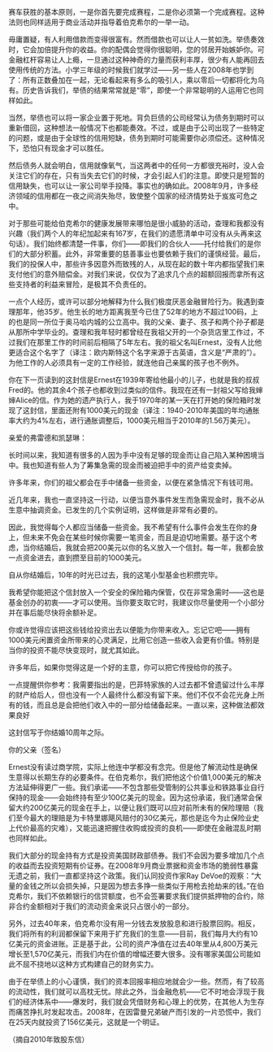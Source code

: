 赛车获胜的基本原则，一是你首先要完成赛程，二是你必须第一个完成赛程。这种法则也同样适用于商业活动并指导着伯克希尔的一举一动。

毋庸置疑，有人利用借款而变得很富有。然而借款也可以让人一贫如洗。举债奏效时，它会加倍提升你的收益。你的配偶会觉得你很聪明，您的邻居开始嫉妒你。可金融杠杆容易让人上瘾，一旦通过这种神奇的力量而获利丰厚，很少有人能再回去使用传统的方法。小学三年级的时候我们就学过——另一些人在2008年也学到了：所有正数叠加在一起，无论看起来有多么的吸引人，乘以零后一切都将化为乌有。历史告诉我们，举债的结果常常就是“零”，即使一个非常聪明的人运用它也同样如此。

当然，举债也可以将一家企业置于死地。背负巨债的公司经常认为债务到期时可以重新借回，这种想法一般情况下也都能奏效。不过，或是由于公司出现了一些特定的问题，或是由于全球性的信用短缺，债务到期时可能需要你必须偿还。这种情况下，恐怕只有现金才可以胜任。

然后债务人就会明白，信用就像氧气，当这两者中的任何一方都很充裕时，没人会关注它们的存在，只有当失去它们的时候，才会引起人们的注意。即使只是短暂的信用缺失，也可以让一家公司举手投降。事实也的确如此。2008年9月，许多经济领域的信用都在一夜之间消失殆尽，致使整个国家的经济情势处于岌岌可危之中。

对于那些可能给伯克希尔的健康发展带来哪怕是很小威胁的活动，查理和我都没有兴趣（我们两个人的年纪加起来有167岁，在我们的遗愿清单中可没有从头再来这句话）。我们始终都清楚一件事，你们——即我们的合伙人——托付给我们的是你们的大部分积蓄。此外，非常重要的慈善事业也要依赖于我们的谨慎经营。最后，我们的投保人中，那些许多因意外而致残的人，从现在起的数十年内都指望我们来支付他们的意外赔偿金。对我们来说，仅仅为了追求几个点的超额回报而拿所有这些支持者的利益来冒险，是极其不负责任的。

一点个人经历，或许可以部分地解释为什么我们极度厌恶金融冒险行为。我遇到查理那年，他35岁。他生长的地方距离我至今已住了52年的地方不超过100码，上的也是同一所位于奥马哈内城的公立高中。我的父亲、妻子、孩子和两个孙子都是从那所中学毕业的。查理和我年轻时都曾经在我祖父开的一个杂货店里工作过，不过我们在那里工作的时间前后相隔了5年左右。我的祖父名叫Ernest，没有人比他更适合这个名字了（译注：欧内斯特这个名字来源于古英语，含义是“严肃的”）。为他工作的人必须具有一定的工作经验，就连他自己亲属的孩子也不例外。

你在下一页读到的这封信是Ernest在1939年寄给他最小的儿子，也就是我的叔叔Fred的。他的其余4个孩子也都收到过类似的信件。我现在还有一封祖父写给我婶婶Alice的信。作为她的遗产执行人，我于1970年的某一天在打开她的保险箱时发现了这封信，里面还附有1000美元的现金（译注：1940-2010年美国的年均通胀率大约为4%左右，进行通胀调整后，1000美元相当于2010年的1.56万美元）。

亲爱的弗雷德和凯瑟琳：

长时间以来，我知道有很多的人因为手中没有足够的现金而让自己陷入某种困境当中。我也知道有些人为了筹集急需的现金而被迫把手中的资产给变卖掉。

许多年来，你们的祖父都会在手中储备一些资金，以便在紧急情况下有钱可用。

近几年来，我也一直坚持这一行动，以便当意外事件发生而急需现金时，我不必从生意中抽调资金。已发生的几个实例证明，这样做是非常有必要的。

因此，我觉得每个人都应当储备一些资金。我不希望有什么事件会发生在你的身上，但未来不免会在某些时候你需要一笔资金，而且是迫切地需要。基于这个考虑，当你结婚后，我就会把200美元以你的名义放入一个信封。每一年，我都会放一点资金进去，直到攒至目前的1000美元。

自从你结婚后，10年的时光已过去，我的这笔小型基金也积攒完毕。

我希望你能把这个信封放入一个安全的保险箱内保管，仅在非常急需时——这也是基金创办的初衷——才可以使用。当你要支取它时，我建议你尽量使用一个小部分并在事后能尽快将余额补足。

你或许觉得应该把这些钱给投资出去以便能为你带来收入。忘记它吧——拥有1000美元闲置资金所带来的心灵满足，比用它创造一些收入会更有价值。特别是当你的投资不能尽快变现时，就尤其如此。

许多年后，如果你觉得这是一个好的主意，你可以把它传授给你的孩子。

一点提醒供你参考：我需要指出的是，巴菲特家族的人过去都不曾遗留过什么丰厚的财产给后人，但也没有一个人最终什么都没有留下来。他们不仅不会花光身上所有的钱，而且总是会把他们收入中的一部分给储备起来。一直以来，这种做法都效果良好

这封信写于你结婚10周年之际。

你的父亲（签名）

Ernest没有读过商学院，实际上他连中学都没有念完。但是他了解流动性是确保生意得以长期生存的必要条件。在伯克希尔，我们把他这个价值1,000美元的解决方法延伸得更广一些。我们承诺——不包含那些受管制的公共事业和铁路事业自行保持的现金——会始终持有至少100亿美元的现金。因为这份承诺，我们通常会保留大约200亿美元的现金在手上，以便让我们既可以应对前所未有的保险理赔（我们至今最大的理赔是为卡特里娜飓风赔付的30亿美元，那也是迄今为止保险业史上代价最高的灾难），又能迅速把握住收购或投资的良机——即使在金融混乱时期也同样如此。

我们大部分的现金持有方式是投资美国财政部债券。我们不会因为要多增加几个点的收益而去投资短期有价证券。在2008年9月商业票据和资金市场的脆弱性暴露无遗之前，我们一直都坚持这个政策。我们认同投资作家Ray DeVoe的观察：“大量的金钱之所以会损失掉，只是因为想去多挣一些类似于用枪去抢劫来的钱。”在伯克希尔，我们不依赖银行的信贷额度，也不会签署要求我们提供抵押物的合约，除非合约金额相对于我们的流动资金来说只占很小的一部分。

另外，过去40年来，伯克希尔没有用一分钱去发放股息和进行股票回购。相反，我们将所有的利润都保留下来用于扩充我们的生意——目前，我们每月大约有10亿美元的资金进账。正是基于此，公司的资产净值在过去40年里从4,800万美元增长至1,570亿美元，而我们内在价值的增幅还要大很多。没有哪家美国公司能如此不屈不挠地以这种方式构建自己的财务实力。

由于在举债上的小心谨慎，我们的资本回报率相应地就会少一些。然而，有了较高的流动性，我们就可以高枕无忧。除此之外，当金融危机——它不时地会浮现于我们的经济体系中——爆发时，我们就会凭借财务和心理上的优势，在其他人为生存而痛苦挣扎时发起攻击。2008年，在因雷曼兄弟破产而引发的一片恐慌中，我们在25天内就投资了156亿美元，这就是一个明证。

（摘自2010年致股东信）
